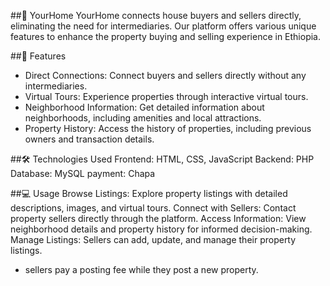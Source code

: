 ##🏡 YourHome
YourHome connects house buyers and sellers directly, eliminating the need for intermediaries. Our platform offers various unique features to enhance the property buying and selling experience in Ethiopia.

##🌟 Features
- Direct Connections: Connect buyers and sellers directly without any intermediaries.
- Virtual Tours: Experience properties through interactive virtual tours.
- Neighborhood Information: Get detailed information about neighborhoods, including amenities and local attractions.
- Property History: Access the history of properties, including previous owners and transaction details.
  
##🛠️ Technologies Used
Frontend: HTML, CSS, JavaScript
Backend: PHP
Database: MySQL
payment: Chapa

##💻 Usage
Browse Listings: Explore property listings with detailed descriptions, images, and virtual tours.
Connect with Sellers: Contact property sellers directly through the platform.
Access Information: View neighborhood details and property history for informed decision-making.
Manage Listings: Sellers can add, update, and manage their property listings.
- sellers pay a posting fee while they post a new property.
